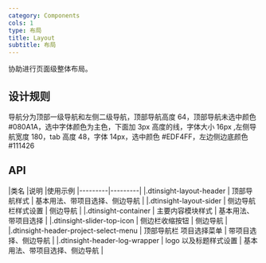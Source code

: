 ```yaml
---
category: Components
cols: 1
type: 布局
title: Layout
subtitle: 布局
---
```


协助进行页面级整体布局。

## 设计规则

导航分为顶部一级导航和左侧二级导航，顶部导航高度 64，顶部导航未选中颜色#080A1A，选中字体颜色为主色，下面加 3px 高度的线，字体大小 16px ,左侧导航宽度 180，tab 高度 48，字体 14px，选中颜色 #EDF4FF，左边侧边底颜色 #111426

## API

|类名      |说明  |使用示例
|---------|---------|
|.dtinsight-layout-header     | 顶部导航样式        | 基本用法、带项目选择、侧边导航 |
|.dtinsight-layout-sider     | 侧边导航栏样式设置        | 侧边导航 |
|.dtinsight-container     | 主要内容模块样式        | 基本用法、带项目选择 |
|.dtinsight-slider-top-icon     | 侧边栏收缩按钮        | 侧边导航 |
|.dtinsight-header-project-select-menu     | 顶部导航栏 项目选择菜单        | 带项目选择、侧边导航 |
|.dtinsight-header-log-wrapper     | logo 以及标题样式设置        | 基本用法、带项目选择、侧边导航 |
